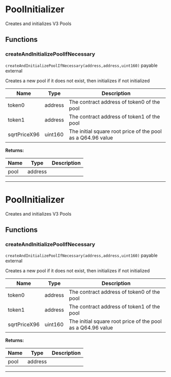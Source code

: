 

# PoolInitializer

Creates and initializes V3 Pools





## Functions
### createAndInitializePoolIfNecessary


`createAndInitializePoolIfNecessary(address,address,uint160)` payable external

Creates a new pool if it does not exist, then initializes if not initialized



| Name | Type | Description |
| ---- | ---- | ----------- |
| token0 | address | The contract address of token0 of the pool |
| token1 | address | The contract address of token1 of the pool |
| sqrtPriceX96 | uint160 | The initial square root price of the pool as a Q64.96 value |

**Returns:**

| Name | Type | Description |
| ---- | ---- | ----------- |
| pool | address |  |



---




# PoolInitializer

Creates and initializes V3 Pools





## Functions
### createAndInitializePoolIfNecessary


`createAndInitializePoolIfNecessary(address,address,uint160)` payable external

Creates a new pool if it does not exist, then initializes if not initialized



| Name | Type | Description |
| ---- | ---- | ----------- |
| token0 | address | The contract address of token0 of the pool |
| token1 | address | The contract address of token1 of the pool |
| sqrtPriceX96 | uint160 | The initial square root price of the pool as a Q64.96 value |

**Returns:**

| Name | Type | Description |
| ---- | ---- | ----------- |
| pool | address |  |



---


